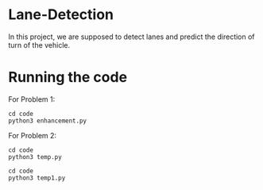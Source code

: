 # Lane-Detection
In this project, we are supposed to detect lanes and predict the direction of turn of the vehicle.

# Running the code
For Problem 1:
```
cd code
python3 enhancement.py
```

For Problem 2:
```
cd code
python3 temp.py
```

```
cd code
python3 temp1.py
```





